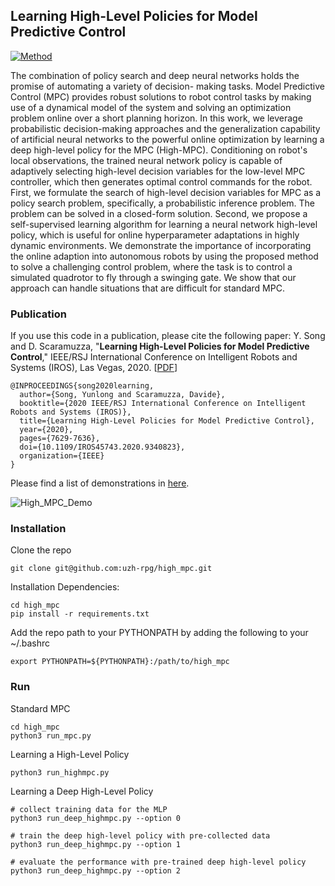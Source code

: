 ## Learning High-Level Policies for Model Predictive Control

[![Method](docs/figures/youtube.png)](https://youtu.be/2uQcRnp7yI0)
<!-- <img src="https://youtu.be/2uQcRnp7yI0" alt="drawing" style="width:300px;"/> -->


The combination of policy search and deep neural networks holds the promise of automating a variety of decision- making tasks. Model Predictive Control (MPC) provides robust solutions to robot control tasks by making use of a dynamical model of the system and solving an optimization problem online over a short planning horizon. In this work, we leverage probabilistic decision-making approaches and the generalization capability of artificial neural networks to the powerful online optimization by learning a deep high-level policy for the MPC (High-MPC). Conditioning on robot's local observations, the trained neural network policy is capable of adaptively selecting high-level decision variables for the low-level MPC controller, which then generates optimal control commands for the robot. First, we formulate the search of high-level decision variables for MPC as a policy search problem, specifically, a probabilistic inference problem. The problem can be solved in a closed-form solution. Second, we propose a self-supervised learning algorithm for learning a neural network high-level policy, which is useful for online hyperparameter adaptations in highly dynamic environments. We demonstrate the importance of incorporating the online adaption into autonomous robots by using the proposed method to solve a challenging control problem, where the task is to control a simulated quadrotor to fly through a swinging gate. We show that our approach can handle situations that are difficult for standard MPC.

### Publication

If you use this code in a publication, please cite the following paper:
Y. Song and D. Scaramuzza, 
"**Learning High-Level Policies for Model Predictive Control**,"
IEEE/RSJ International Conference on Intelligent Robots and Systems (IROS), Las Vegas, 2020. [[PDF](http://rpg.ifi.uzh.ch/docs/IROS20_Yunlong.pdf)]

```
@INPROCEEDINGS{song2020learning,
  author={Song, Yunlong and Scaramuzza, Davide},
  booktitle={2020 IEEE/RSJ International Conference on Intelligent Robots and Systems (IROS)}, 
  title={Learning High-Level Policies for Model Predictive Control}, 
  year={2020},
  pages={7629-7636},
  doi={10.1109/IROS45743.2020.9340823},
  organization={IEEE}
}
```

Please find a list of demonstrations in [here](docs/gifs/README.md). 

![High_MPC_Demo](docs/gifs/high_mpc.gif)

### Installation 

Clone the repo

```
git clone git@github.com:uzh-rpg/high_mpc.git
```

Installation Dependencies:

```
cd high_mpc
pip install -r requirements.txt
```

Add the repo path to your PYTHONPATH by adding the following to your ~/.bashrc

```
export PYTHONPATH=${PYTHONPATH}:/path/to/high_mpc
```

### Run 

Standard MPC

```
cd high_mpc
python3 run_mpc.py
```

Learning a High-Level Policy

```
python3 run_highmpc.py 
```

Learning a Deep High-Level Policy

```
# collect training data for the MLP
python3 run_deep_highmpc.py --option 0

# train the deep high-level policy with pre-collected data
python3 run_deep_highmpc.py --option 1

# evaluate the performance with pre-trained deep high-level policy
python3 run_deep_highmpc.py --option 2
```

